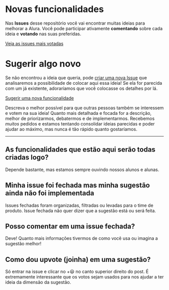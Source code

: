 # Novas funcionalidades

Nas **Issues** desse repositório você vai encontrar muitas ideias para melhorar a Alura. Você pode participar ativamente **comentando** sobre cada ideia e **votando** nas suas preferidas.

[Veja as issues mais votadas](https://github.com/caelum/alura-funcionalidades/issues?utf8=%E2%9C%93&q=is%3Aissue+is%3Aopen+sort%3Areactions-%2B1-desc+)

# Sugerir algo novo

Se não encontrou a ideia que queria, pode [criar uma nova Issue](https://github.com/caelum/alura-funcionalidades/issues/new?assignees=&labels=sugest%C3%A3o&template=sugira-uma-nova-funcionalidade.md&title=) que analisaremos a possibilidade de colocar aqui essa ideia! Se ela for parecida com um já existente, adoraríamos que você colocasse os detalhes por lá.

[Sugerir uma nova funcionalidade](https://github.com/caelum/alura-funcionalidades/issues/new?assignees=&labels=sugest%C3%A3o&template=sugira-uma-nova-funcionalidade.md&title=)

Descreva o melhor possível para que outras pessoas também se interessem e votem na sua ideia!  Quanto mais detalhada e focada for a descrição, melhor de priorizarmos, debatermos e de implementarmos. Recebemos *muitos* pedidos e estamos tentando consolidar ideias parecidas e poder ajudar ao máximo, mas nunca é tão rápido quanto gostaríamos.

---

## As funcionalidades que estão aqui serão todas criadas logo?

Depende bastante, mas estamos sempre ouvindo nossos alunos e alunas.


## Minha issue foi fechada mas minha sugestão ainda não foi implementada

Issues fechadas foram organizadas, filtradas ou levadas para o time de produto. Issue fechada não quer dizer que a sugestão está ou será feita.

## Posso comentar em uma issue fechada?

Deve! Quanto mais informações tivermos de como você usa ou imagina a sugestão melhor!

## Como dou upvote (joinha) em uma sugestão?

Só entrar na issue e clicar no +😃 no canto superior direito do post. É extremamente interessante que os votos sejam usados para nos ajudar a ter ideia da dimensão da sugestão.

